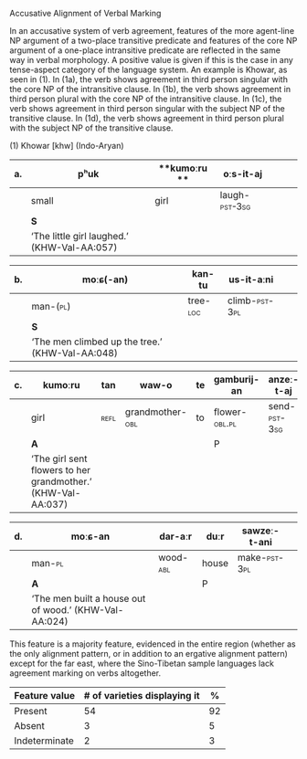 Accusative Alignment of Verbal Marking

In an accusative system of verb agreement, features of the more
agent-line NP argument of a two-place transitive predicate and features
of the core NP argument of a one-place intransitive predicate are
reflected in the same way in verbal morphology. A positive value is
given if this is the case in any tense-aspect category of the language
system. An example is Khowar, as seen in (1). In (1a), the verb shows
agreement in third person singular with the core NP of the intransitive
clause. In (1b), the verb shows agreement in third person plural with
the core NP of the intransitive clause. In (1c), the verb shows
agreement in third person singular with the subject NP of the transitive
clause. In (1d), the verb shows agreement in third person plural with
the subject NP of the transitive clause.

(1) <span id="_Ref531867975" class="anchor"></span>Khowar <span
    id="_Ref51167911" class="anchor"></span>\[khw\] (Indo-Aryan)

| a.  | **pʰuk**                                    | **kumoːru ** | oːs-it-**aj**                                               |     |     |     |
|-----|---------------------------------------------|--------------|-------------------------------------------------------------|-----|-----|-----|
|     | small                                       | girl         | laugh-<span style="font-variant:small-caps;">pst-3sg</span> |     |     |     |
|     | **S**                                       |              |                                                             |     |     |     |
|     | ‘The little girl laughed.’ (KHW-Val-AA:057) |

| b.  | **moːɕ**(-an)                                          | kan-tu                                                 | us-it-**aːni**                                              |     |     |
|-----|--------------------------------------------------------|--------------------------------------------------------|-------------------------------------------------------------|-----|-----|
|     | man-(<span style="font-variant:small-caps;">pl</span>) | tree-<span style="font-variant:small-caps;">loc</span> | climb-<span style="font-variant:small-caps;">pst-3pl</span> |     |     |
|     | **S**                                                  |                                                        |                                                             |     |     |
|     | ‘The men climbed up the tree.’ (KHW-Val-AA:048)        |

| c.  | **kumoːru**                                                  | tan                                                | waw-o                                                         | te  | gamburij-an                                                 | anzeː-t-**aj**                                             |
|-----|--------------------------------------------------------------|----------------------------------------------------|---------------------------------------------------------------|-----|-------------------------------------------------------------|------------------------------------------------------------|
|     | girl                                                         | <span style="font-variant:small-caps;">refl</span> | grandmother-<span style="font-variant:small-caps;">obl</span> | to  | flower-<span style="font-variant:small-caps;">obl.pl</span> | send-<span style="font-variant:small-caps;">pst-3sg</span> |
|     | **A**                                                        |                                                    |                                                               |     | P                                                           |                                                            |
|     | ‘The girl sent flowers to her grandmother.’ (KHW-Val-AA:037) |

| d.  | **moːɕ-an**                                           | dar-aːr                                                | duːr  | sawzeː-t-**ani**                                           |     |
|-----|-------------------------------------------------------|--------------------------------------------------------|-------|------------------------------------------------------------|-----|
|     | man-<span style="font-variant:small-caps;">pl</span>  | wood-<span style="font-variant:small-caps;">abl</span> | house | make-<span style="font-variant:small-caps;">pst-3pl</span> |     |
|     | **A**                                                 |                                                        | P     |                                                            |     |
|     | ‘The men built a house out of wood.’ (KHW-Val-AA:024) |

This feature is a majority feature, evidenced in the entire region
(whether as the only alignment pattern, or in addition to an ergative
alignment pattern) except for the far east, where the Sino-Tibetan
sample languages lack agreement marking on verbs altogether.

| Feature value | \# of varieties displaying it | %   |
|---------------|-------------------------------|-----|
| Present       | 54                            | 92  |
| Absent        | 3                             | 5   |
| Indeterminate | 2                             | 3   |


